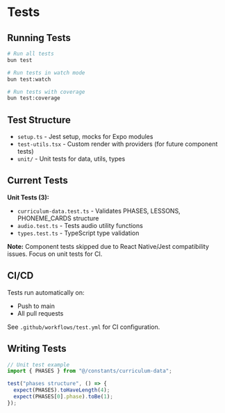 # Tests

## Running Tests

```bash
# Run all tests
bun test

# Run tests in watch mode
bun test:watch

# Run tests with coverage
bun test:coverage
```

## Test Structure

- `setup.ts` - Jest setup, mocks for Expo modules
- `test-utils.tsx` - Custom render with providers (for future component tests)
- `unit/` - Unit tests for data, utils, types

## Current Tests

**Unit Tests (3):**
- `curriculum-data.test.ts` - Validates PHASES, LESSONS, PHONEME_CARDS structure
- `audio.test.ts` - Tests audio utility functions
- `types.test.ts` - TypeScript type validation

**Note:** Component tests skipped due to React Native/Jest compatibility issues. Focus on unit tests for CI.

## CI/CD

Tests run automatically on:
- Push to main
- All pull requests

See `.github/workflows/test.yml` for CI configuration.

## Writing Tests

```ts
// Unit test example
import { PHASES } from "@/constants/curriculum-data";

test("phases structure", () => {
  expect(PHASES).toHaveLength(4);
  expect(PHASES[0].phase).toBe(1);
});
```
